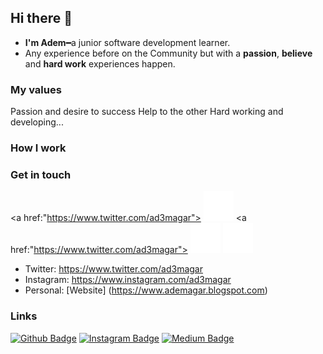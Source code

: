 ## Hi there 👋

- **I'm Adem**━a junior software development learner.
- Any experience before on the Community but with a **passion**, **believe** and **hard work** experiences happen. 

### My values
Passion and desire to success
Help to the other
Hard working and developing...

### How I work

### Get in touch
<a href:"https://www.twitter.com/ad3magar"> <img src="https://raw.githubusercontent.com/codeSTACKr/codeSTACKr/master/img/twitter-dark.svg" width="auto"></a>
<a href:"https://www.twitter.com/ad3magar"> <img src="https://raw.githubusercontent.com/codeSTACKr/codeSTACKr/master/img/linkedin-dark.svg" width="auto">
<img src="https://raw.githubusercontent.com/codeSTACKr/codeSTACKr/master/img/instagram-dark.svg" width="auto">

- Twitter: https://www.twitter.com/ad3magar 
- Instagram: https://www.instagram.com/ad3magar 
- Personal: [Website] (https://www.ademagar.blogspot.com)

### Links
[![Github Badge](https://img.shields.io/badge/-Github-000?style=quare&labelColor=000&logo=Github&logoColor=white&link=link)](https://github.com/ademagar) 
[![Instagram Badge](https://img.shields.io/badge/-Instagram-C13584?style=flat-quare&labelColor=C13584&logo=instagram&logoColor=white&link=link)](https://www.instagram.com/ad3magar) 
[![Medium Badge](https://img.shields.io/badge/-Medium-757575?style=flat-quare&labelColor=757575&logo=Medium&logoColor=white&link=link)](https://medium.com/@ademagar) 


<!--
**ademagar/ademagar** is a ✨ _special_ ✨ repository because its `README.md` (this file) appears on your GitHub profile.

Here are some ideas to get you started:

- 🔭 I’m currently working on ...
- 🌱 I’m currently learning ...
- 👯 I’m looking to collaborate on ...
- 🤔 I’m looking for help with ...
- 💬 Ask me about ...
- 📫 How to reach me: ...
- 😄 Pronouns: ...
- ⚡ Fun fact: ...
-->
